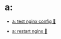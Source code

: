 # a:


- [a: test nginx config 🐙](https://gist.github.com/4893c62306b0fbcd994a9f0a30b378fc)

- [a: restart nginx 🐙](https://gist.github.com/24fae1564fb22b936bbc5262cff7e225)

